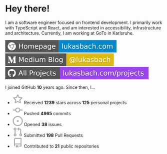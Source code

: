 # Hey there!

I am a software engineer focused on frontend development. I primarily work with TypeScript and React, and am interested in accessibility, infrastructure and architecture. Currently, I am working at GoTo in Karlsruhe.

[![Homepage](./icons/homepage.svg)](https://lukasbach.com)
[![Medium Blog](./icons/medium.svg)](https://medium.com/@lukasbach)
[![My Projects](./icons/projects.svg)](https://lukasbach.com/projects)

I joined GitHub **10** years ago. Since then, I...

- ![](./icons/star.svg) Received **1239** stars across **125** personal projects
- ![](./icons/commit.svg) Pushed **4965** commits
- ![](./icons/issues.svg) Opened **38** issues
- ![](./icons/pr.svg) Submitted **198** Pull Requests
- ![](./icons/repo.svg) Contributed to **21** public repositories
